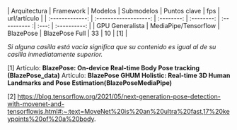 | Arquitectura    | Framework             | Modelos    |   Submodelos   | Puntos clave | fps   | url/artículo |
| :-------------: | :-------------------: | :--------: |   :--------:   | :---------- :| :---: | :----------: |
| GPU Generalista | MediaPipe/Tensorflow  | BlazePose  | BlazePose Full |      33      |   10  |      [1]     |



*Si alguna casilla está vacía significa que su contenido es igual al de su casilla inmediatamente superior.*


[1] Artículo: **BlazePose: On-device Real-time Body Pose tracking (BlazePose_data)**
    Artículo: **BlazePose GHUM Holistic: Real-time 3D Human Landmarks and Pose Estimation(BlazePoseMediaPipe)**
    
    
[2] https://blog.tensorflow.org/2021/05/next-generation-pose-detection-with-movenet-and-tensorflowjs.html#:~:text=MoveNet%20is%20an%20ultra%20fast,17%20keypoints%20of%20a%20body.
    

